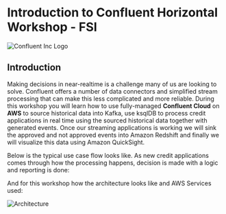 # Introduction to Confluent Horizontal Workshop - FSI

![Confluent Inc Logo](https://github.com/aws-samples/aws-modernization-with-confluent/blob/main/static/images/intro/Confluent-logo.png)
## Introduction

Making decisions in near-realtime is a challenge many of us are looking to solve.  Confluent offers a number of data connectors and simplified stream processing that can make this less complicated and more reliable.  During this workshop you will learn how to use fully-managed **Confluent Cloud** on **AWS** to source historical data into Kafka, use ksqlDB to process credit applications in real time using the sourced historical data together with generated events.  Once our streaming applications is working we will sink the approved and not approved events into Amazon Redshift and finally we will visualize this data using Amazon QuickSight.

Below is the typical use case flow looks like. As new credit applications comes through how the processing happens, decision is made with a logic and reporting is done:

And for this workshop how the architecture looks like and AWS Services used:

![Architecture](https://github.com/aws-samples/aws-modernization-with-confluent/blob/main/static/images/intro/Arch.png)


